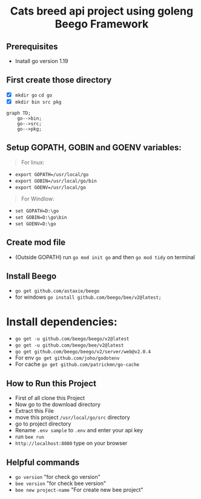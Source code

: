<h1 align='center'>Cats breed api project using goleng Beego Framework </h1>


## Prerequisites
  - Inatall go version 1.19
 
## First create those directory 
- [x] `mkdir go` `cd go`
- [x] `mkdir bin src pkg`

```mermaid
graph TD;
    go-->bin;
    go-->src;
    go-->pkg;
```
  
## Setup GOPATH, GOBIN and GOENV variables:
> For linux:
 - `export GOPATH=/usr/local/go`
 - `export GOBIN=/usr/local/go/bin`
 - `export GOENV=/usr/local/go`
> For Windlow:
 - `set GOPATH=D:\go`
 - `set GOBIN=D:\go\bin`
 - `set GOENV=D:\go`
 
## Create mod file
  - (Outside GOPATH) run `go mod init go` and then `go mod tidy` on terminal 
  
## Install Beego
  - `go get github.com/astaxie/beego`
  - for windows `go install github.com/beego/bee/v2@latest;`
  
# Install dependencies:
  - `go get -u github.com/beego/beego/v2@latest`
  - `go get -u github.com/beego/bee/v2@latest`
  - `go get github.com/beego/beego/v2/server/web@v2.0.4`
  - For env `go get github.com/joho/godotenv`
  - For cache `go get github.com/patrickmn/go-cache`

## How to Run this Project

  - First of all clone this Project
  - Now go to the download directory
  - Extract this File
  - move this project `/usr/local/go/src` directory
  - go to project directory
  - Rename `.env sample` to `.env` and enter your api key
  - run `bee run`
  - `http://localhost:8080` type on your browser

## Helpful commands
  - `go version` "for check go version"
  - `bee version` "for check bee version"
  - `bee new project-name` "For create new bee project"



